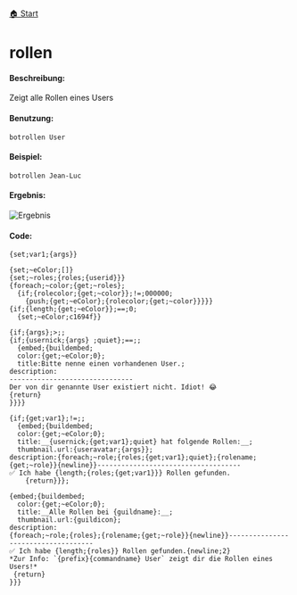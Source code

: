 [🏠 Start](https://jeanluc2305.github.io/Discord/)

# rollen

#### Beschreibung:

Zeigt alle Rollen eines Users

#### Benutzung:

`botrollen User`

#### Beispiel:

`botrollen Jean-Luc`

#### Ergebnis:

![Ergebnis](https://cdn.discordapp.com/attachments/642357675283316747/734094092925009950/unknown.png)

#### Code:

```
{set;var1;{args}}

{set;~eColor;[]}
{set;~roles;{roles;{userid}}}
{foreach;~color;{get;~roles};
  {if;{rolecolor;{get;~color}};!=;000000;
    {push;{get;~eColor};{rolecolor;{get;~color}}}}}
{if;{length;{get;~eColor}};==;0;
  {set;~eColor;c1694f}}

{if;{args};>;;
{if;{usernick;{args} ;quiet};==;;
  {embed;{buildembed;
  color:{get;~eColor;0};
  title:Bitte nenne einen vorhandenen User.;
description:
-------------------------------
Der von dir genannte User existiert nicht. Idiot! 😂
{return}
}}}} 

{if;{get;var1};!=;;
  {embed;{buildembed;
  color:{get;~eColor;0};
  title:__{usernick;{get;var1};quiet} hat folgende Rollen:__;
  thumbnail.url:{useravatar;{args}};
description:{foreach;~role;{roles;{get;var1};quiet};{rolename;{get;~role}}{newline}}------------------------------------
✅ Ich habe {length;{roles;{get;var1}}} Rollen gefunden.
    {return}}};

{embed;{buildembed;
  color:{get;~eColor;0};
  title:__Alle Rollen bei {guildname}:__;
  thumbnail.url:{guildicon};
description:
{foreach;~role;{roles};{rolename;{get;~role}}{newline}}------------------------------------
✅ Ich habe {length;{roles}} Rollen gefunden.{newline;2}
*Zur Info: `{prefix}{commandname} User` zeigt dir die Rollen eines Users!*
 {return}
}}} 
```
